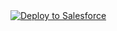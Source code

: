 <a href="https://githubsfdeploy.herokuapp.com?owner=ragavaforce&repo=https://github.com/ragavaforce/Lead-Management-Backup.git">
  <img alt="Deploy to Salesforce"
       src="https://raw.githubusercontent.com/afawcett/githubsfdeploy/master/src/main/webapp/resources/img/deploy.png">
</a>
